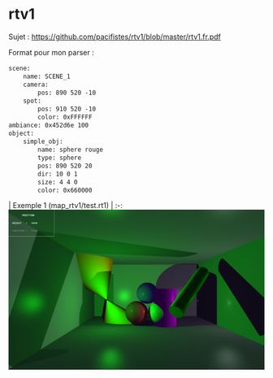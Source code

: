 # rtv1

Sujet : https://github.com/pacifistes/rtv1/blob/master/rtv1.fr.pdf

Format pour mon parser :

```
scene:
	name: SCENE_1
	camera:
		pos: 890 520 -10
	spot:
		pos: 910 520 -10
		color: 0xFFFFFF
ambiance: 0x452d6e 100
object:
	simple_obj:
		name: sphere rouge
		type: sphere
		pos: 890 520 20
		dir: 10 0 1
		size: 4 4 0
		color: 0x660000
  ```

| Exemple 1 (map_rtv1/test.rt1) |
:-:
![alt tag](https://github.com/pacifistes/rtv1/blob/master/Screen%20Shot%202016-11-29%20at%204.44.18%20PM.png?raw=true)
